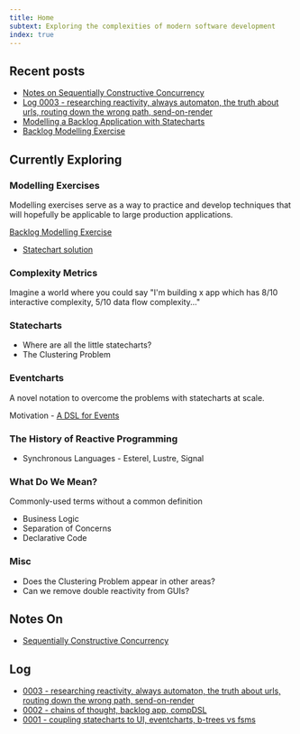 ```yaml
---
title: Home
subtext: Exploring the complexities of modern software development
index: true
---
```


## Recent posts

- [Notes on Sequentially Constructive Concurrency](./notes-on-sequentially-constrcutive-concurrency.md)
- [Log 0003 - researching reactivity, always automaton, the truth about urls, routing down the wrong path, send-on-render](./log-0003.md)
- [Modelling a Backlog Application with Statecharts](./modelling-a-backlog-app-with-statecharts.md)
- [Backlog Modelling Exercise](./backlog-modelling-exercise.md)

## Currently Exploring

### Modelling Exercises

Modelling exercises serve as a way to practice and develop techniques that will hopefully be applicable to large production applications.

[Backlog Modelling Exercise](./backlog-modelling-exercise.md)

- [Statechart solution](./modelling-a-backlog-app-with-statecharts.md)

### Complexity Metrics

Imagine a world where you could say "I'm building x app which has 8/10 interactive complexity, 5/10 data flow complexity..."

### Statecharts

- Where are all the little statecharts?
- The Clustering Problem

### Eventcharts

A novel notation to overcome the problems with statecharts at scale.

Motivation - [A DSL for Events](./a-dsl-for-events.md)

### The History of Reactive Programming

- Synchronous Languages - Esterel, Lustre, Signal

### What Do We Mean?

Commonly-used terms without a common definition

- Business Logic
- Separation of Concerns
- Declarative Code

### Misc

- Does the Clustering Problem appear in other areas?
- Can we remove double reactivity from GUIs?

## Notes On

- [Sequentially Constructive Concurrency](./notes-on-sequentially-constrcutive-concurrency.md)

## Log

- [0003 - researching reactivity, always automaton, the truth about urls, routing down the wrong path, send-on-render](./log-0003.md)
- [0002 - chains of thought, backlog app, compDSL](./log-0002.md)
- [0001 - coupling statecharts to UI, eventcharts, b-trees vs fsms](./log-0001.md)
